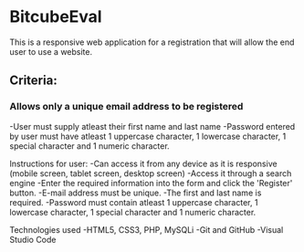 # BitcubeEval
This is a responsive web application for a registration that will allow the end user to use a website.

## Criteria:
### Allows only a unique email address to be registered
-User must supply atleast their first name and last name
-Password entered by user must have atleast 1 uppercase character, 1 lowercase character, 1 special character and 1 numeric character.

Instructions for user:
-Can access it from any device as it is responsive (mobile screen, tablet screen, desktop screen)
-Access it through a search engine
-Enter the required information into the form and click the 'Register' button.
-E-mail address must be unique.
-The first and last name is required.
-Password must contain atleast 1 uppercase character, 1 lowercase character, 1 special character and 1 numeric character.

Technologies used
-HTML5, CSS3, PHP, MySQLi
-Git and GitHub
-Visual Studio Code



